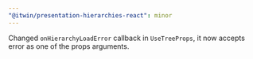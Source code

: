 ```yaml
---
"@itwin/presentation-hierarchies-react": minor
---
```


Changed `onHierarchyLoadError` callback in `UseTreeProps`, it now accepts error as one of the props arguments.
